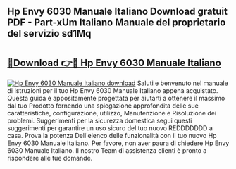 ## Hp Envy 6030 Manuale Italiano Download gratuit PDF - Part-xUm Italiano Manuale del proprietario del servizio sd1Mq

# <h2><a href="http://dffckak.blite.top/?on=Hp+Envy+6030+Manuale+Italiano">🔗Download 👉🔴 Hp Envy 6030 Manuale Italiano</a></h2>

[![Hp Envy 6030 Manuale Italiano download](https://i.imgur.com/lujVjoI.png)](http://dffckak.blite.top/?on=Hp+Envy+6030+Manuale+Italiano)
Saluti e benvenuto nel manuale di Istruzioni per il tuo Hp Envy 6030 Manuale Italiano appena acquistato. Questa guida è appositamente progettata per aiutarti a ottenere il massimo dal tuo Prodotto fornendo una spiegazione approfondita delle sue caratteristiche, configurazione, utilizzo, Manutenzione e Risoluzione dei problemi. Suggerimenti per la sicurezza domestica segui questi suggerimenti per garantire un uso sicuro del tuo nuovo REDDDDDDD a casa. Prova la potenza Dell'elenco delle funzionalità con il tuo nuovo Hp Envy 6030 Manuale Italiano. Per favore, non aver paura di chiedere Hp Envy 6030 Manuale Italiano. Il nostro Team di assistenza clienti è pronto a rispondere alle tue domande.
